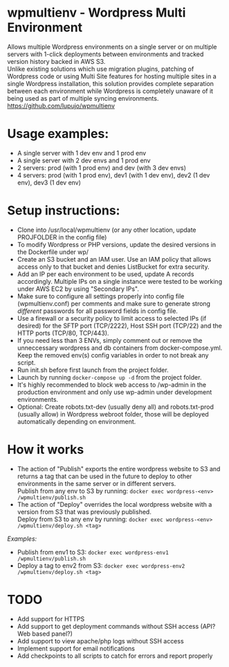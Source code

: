 # wpmultienv - Wordpress Multi Environment
Allows multiple Wordpress environments on a single server or on multiple servers with 1-click deployments between environments and tracked version history backed in AWS S3. \
Unlike existing solutions which use migration plugins, patching of Wordpress code or using Multi Site features for hosting multiple sites in a single Wordpress installation, this solution provides complete separation between each environment while Wordpress is completely unaware of it being used as part of multiple syncing environments.
https://github.com/lupujo/wpmultienv

# Usage examples:
* A single server with 1 dev env and 1 prod env
* A single server with 2 dev envs and 1 prod env
* 2 servers: prod (with 1 prod env) and dev (with 3 dev envs)
* 4 servers: prod (with 1 prod env), dev1 (with 1 dev env), dev2 (1 dev env), dev3 (1 dev env)

# Setup instructions:
* Clone into /usr/local/wpmultienv (or any other location, update PROJFOLDER in the config file)
* To modify Wordpress or PHP versions, update the desired versions in the Dockerfile under wp/
* Create an S3 bucket and an IAM user. Use an IAM policy that allows access only to that bucket and denies ListBucket for extra security.
* Add an IP per each environment to be used, update A records accordingly. Multiple IPs on a single instance were tested to be working under AWS EC2 by using "Secondary IPs".
* Make sure to configure all settings properly into config file (wpmultienv.conf) per comments and make sure to generate strong *different* passwords for all password fields in config file.
* Use a firewall or a security policy to limit access to selected IPs (if desired) for the SFTP port (TCP/2222), Host SSH port (TCP/22) and the HTTP ports (TCP/80, TCP/443).
* If you need less than 3 ENVs, simply comment out or remove the unneccessary wordpress and db containers from docker-compose.yml. Keep the removed env(s) config variables in order to not break any script.
* Run init.sh before first launch from the project folder.
* Launch by running ```docker-compose up -d``` from the project folder.
* It's highly recommended to block web access to /wp-admin in the production environment and only use wp-admin under development environments.
* Optional: Create robots.txt-dev (usually deny all) and robots.txt-prod (usually allow) in Wordpress webroot folder, those will be deployed automatically depending on environment.

# How it works
* The action of "Publish" exports the entire wordpress website to S3 and returns a tag that can be used in the future to deploy to other environments in the same server or in different servers. \
Publish from any env to S3 by running:
```docker exec wordpress-<env> /wpmultienv/publish.sh```
* The action of "Deploy" overrides the local wordpress website with a version from S3 that was previously published. \
Deploy from S3 to any env by running:
```docker exec wordpress-<env> /wpmultienv/deploy.sh <tag>```

_Examples:_

* Publish from env1 to S3:
```docker exec wordpress-env1 /wpmultienv/publish.sh```
* Deploy a tag to env2 from S3:
```docker exec wordpress-env2 /wpmultienv/deploy.sh <tag>```

# TODO
* Add support for HTTPS
* Add support to get deployment commands without SSH access (API? Web based panel?)
* Add support to view apache/php logs without SSH access
* Implement support for email notifications
* Add checkpoints to all scripts to catch for errors and report properly
